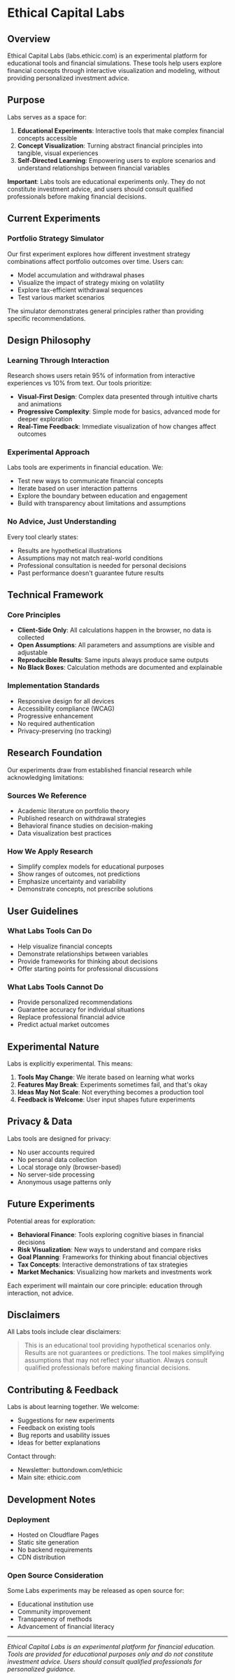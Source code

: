 # Ethical Capital Labs

## Overview

Ethical Capital Labs (labs.ethicic.com) is an experimental platform for educational tools and financial simulations. These tools help users explore financial concepts through interactive visualization and modeling, without providing personalized investment advice.

## Purpose

Labs serves as a space for:

1. **Educational Experiments**: Interactive tools that make complex financial concepts accessible
2. **Concept Visualization**: Turning abstract financial principles into tangible, visual experiences
3. **Self-Directed Learning**: Empowering users to explore scenarios and understand relationships between financial variables

**Important**: Labs tools are educational experiments only. They do not constitute investment advice, and users should consult qualified professionals before making financial decisions.

## Current Experiments

### Portfolio Strategy Simulator

Our first experiment explores how different investment strategy combinations affect portfolio outcomes over time. Users can:
- Model accumulation and withdrawal phases
- Visualize the impact of strategy mixing on volatility
- Explore tax-efficient withdrawal sequences
- Test various market scenarios

The simulator demonstrates general principles rather than providing specific recommendations.

## Design Philosophy

### Learning Through Interaction

Research shows users retain 95% of information from interactive experiences vs 10% from text. Our tools prioritize:
- **Visual-First Design**: Complex data presented through intuitive charts and animations
- **Progressive Complexity**: Simple mode for basics, advanced mode for deeper exploration
- **Real-Time Feedback**: Immediate visualization of how changes affect outcomes

### Experimental Approach

Labs tools are experiments in financial education. We:
- Test new ways to communicate financial concepts
- Iterate based on user interaction patterns
- Explore the boundary between education and engagement
- Build with transparency about limitations and assumptions

### No Advice, Just Understanding

Every tool clearly states:
- Results are hypothetical illustrations
- Assumptions may not match real-world conditions
- Professional consultation is needed for personal decisions
- Past performance doesn't guarantee future results

## Technical Framework

### Core Principles

- **Client-Side Only**: All calculations happen in the browser, no data is collected
- **Open Assumptions**: All parameters and assumptions are visible and adjustable
- **Reproducible Results**: Same inputs always produce same outputs
- **No Black Boxes**: Calculation methods are documented and explainable

### Implementation Standards

- Responsive design for all devices
- Accessibility compliance (WCAG)
- Progressive enhancement
- No required authentication
- Privacy-preserving (no tracking)

## Research Foundation

Our experiments draw from established financial research while acknowledging limitations:

### Sources We Reference
- Academic literature on portfolio theory
- Published research on withdrawal strategies
- Behavioral finance studies on decision-making
- Data visualization best practices

### How We Apply Research
- Simplify complex models for educational purposes
- Show ranges of outcomes, not predictions
- Emphasize uncertainty and variability
- Demonstrate concepts, not prescribe solutions

## User Guidelines

### What Labs Tools Can Do
- Help visualize financial concepts
- Demonstrate relationships between variables
- Provide frameworks for thinking about decisions
- Offer starting points for professional discussions

### What Labs Tools Cannot Do
- Provide personalized recommendations
- Guarantee accuracy for individual situations
- Replace professional financial advice
- Predict actual market outcomes

## Experimental Nature

Labs is explicitly experimental. This means:

1. **Tools May Change**: We iterate based on learning what works
2. **Features May Break**: Experiments sometimes fail, and that's okay
3. **Ideas May Not Scale**: Not everything becomes a production tool
4. **Feedback is Welcome**: User input shapes future experiments

## Privacy & Data

Labs tools are designed for privacy:
- No user accounts required
- No personal data collection
- Local storage only (browser-based)
- No server-side processing
- Anonymous usage patterns only

## Future Experiments

Potential areas for exploration:

- **Behavioral Finance**: Tools exploring cognitive biases in financial decisions
- **Risk Visualization**: New ways to understand and compare risks
- **Goal Planning**: Frameworks for thinking about financial objectives
- **Tax Concepts**: Interactive demonstrations of tax strategies
- **Market Mechanics**: Visualizing how markets and investments work

Each experiment will maintain our core principle: education through interaction, not advice.

## Disclaimers

All Labs tools include clear disclaimers:

> This is an educational tool providing hypothetical scenarios only. Results are not guarantees or predictions. The tool makes simplifying assumptions that may not reflect your situation. Always consult qualified professionals before making financial decisions.

## Contributing & Feedback

Labs is about learning together. We welcome:
- Suggestions for new experiments
- Feedback on existing tools
- Bug reports and usability issues
- Ideas for better explanations

Contact through:
- Newsletter: buttondown.com/ethicic
- Main site: ethicic.com

## Development Notes

### Deployment
- Hosted on Cloudflare Pages
- Static site generation
- No backend requirements
- CDN distribution

### Open Source Consideration
Some Labs experiments may be released as open source for:
- Educational institution use
- Community improvement
- Transparency of methods
- Advancement of financial literacy

---

*Ethical Capital Labs is an experimental platform for financial education. Tools are provided for educational purposes only and do not constitute investment advice. Users should consult qualified professionals for personalized guidance.*